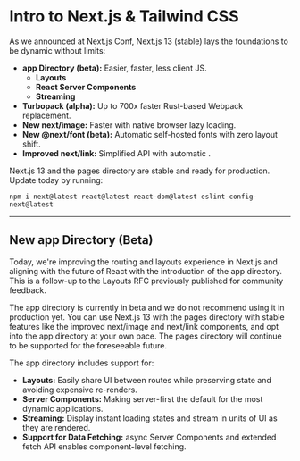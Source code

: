 # __Intro to Next.js & Tailwind CSS__

As we announced at Next.js Conf, Next.js 13 (stable) lays the foundations to be dynamic without limits:

- __app Directory (beta):__ Easier, faster, less client JS.
    - __Layouts__
    - __React Server Components__
    - __Streaming__
- __Turbopack (alpha):__ Up to 700x faster Rust-based Webpack replacement.
- __New next/image:__ Faster with native browser lazy loading.
- __New @next/font (beta):__ Automatic self-hosted fonts with zero layout shift.
- __Improved next/link:__ Simplified API with automatic <a>.


Next.js 13 and the pages directory are stable and ready for production. Update today by running:



    npm i next@latest react@latest react-dom@latest eslint-config-next@latest

---

## __New app Directory (Beta)__

Today, we're improving the routing and layouts experience in Next.js and aligning with the future of React with the introduction of the app directory. This is a follow-up to the Layouts RFC previously published for community feedback.

The app directory is currently in beta and we do not recommend using it in production yet. You can use Next.js 13 with the pages directory with stable features like the improved next/image and next/link components, and opt into the app directory at your own pace. The pages directory will continue to be supported for the foreseeable future.

The app directory includes support for:

- __Layouts:__ Easily share UI between routes while preserving state and avoiding expensive re-renders.
- __Server Components:__ Making server-first the default for the most dynamic applications.
- __Streaming:__ Display instant loading states and stream in units of UI as they are rendered.
- __Support for Data Fetching:__ async Server Components and extended fetch API enables component-level fetching.